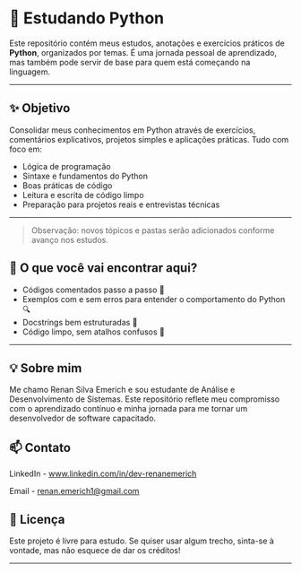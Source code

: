 # 🐍 Estudando Python

Este repositório contém meus estudos, anotações e exercícios práticos de **Python**, organizados por temas. É uma jornada pessoal de aprendizado, mas também pode servir de base para quem está começando na linguagem.

---

## ✨ Objetivo

Consolidar meus conhecimentos em Python através de exercícios, comentários explicativos, projetos simples e aplicações práticas. Tudo com foco em:

- Lógica de programação
- Sintaxe e fundamentos do Python
- Boas práticas de código
- Leitura e escrita de código limpo
- Preparação para projetos reais e entrevistas técnicas

---

> Observação: novos tópicos e pastas serão adicionados conforme avanço nos estudos.

## 🧠 O que você vai encontrar aqui?

- Códigos comentados passo a passo 📝
- Exemplos com e sem erros para entender o comportamento do Python 🔍
- Docstrings bem estruturadas 📘
- Código limpo, sem atalhos confusos 🧼

---

## 💡 Sobre mim

Me chamo Renan Silva Emerich e sou estudante de Análise e Desenvolvimento de Sistemas.
Este repositório reflete meu compromisso com o aprendizado contínuo e minha jornada para me tornar um desenvolvedor de software capacitado.

## 📫 Contato

LinkedIn - www.linkedin.com/in/dev-renanemerich

Email - renan.emerich1@gmail.com

## 📌 Licença

Este projeto é livre para estudo. Se quiser usar algum trecho, sinta-se à vontade, mas não esquece de dar os créditos!

---
